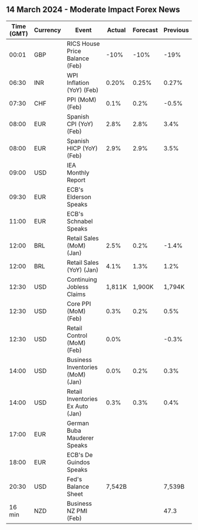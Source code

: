 ## 14 March 2024 - Moderate Impact Forex News

| Time (GMT) | Currency | Event | Actual | Forecast | Previous |
|------|----------|-------|--------|----------|----------|
| 00:01 | GBP | RICS House Price Balance (Feb) | -10% | -10% | -19% |
| 06:30 | INR | WPI Inflation (YoY) (Feb) | 0.20% | 0.25% | 0.27% |
| 07:30 | CHF | PPI (MoM) (Feb) | 0.1% | 0.2% | -0.5% |
| 08:00 | EUR | Spanish CPI (YoY) (Feb) | 2.8% | 2.8% | 3.4% |
| 08:00 | EUR | Spanish HICP (YoY) (Feb) | 2.9% | 2.9% | 3.5% |
| 09:00 | USD | IEA Monthly Report |  |  |  |
| 09:30 | EUR | ECB's Elderson Speaks |  |  |  |
| 11:00 | EUR | ECB's Schnabel Speaks |  |  |  |
| 12:00 | BRL | Retail Sales (MoM) (Jan) | 2.5% | 0.2% | -1.4% |
| 12:00 | BRL | Retail Sales (YoY) (Jan) | 4.1% | 1.3% | 1.2% |
| 12:30 | USD | Continuing Jobless Claims | 1,811K | 1,900K | 1,794K |
| 12:30 | USD | Core PPI (MoM) (Feb) | 0.3% | 0.2% | 0.5% |
| 12:30 | USD | Retail Control (MoM) (Feb) | 0.0% |  | -0.3% |
| 14:00 | USD | Business Inventories (MoM) (Jan) | 0.0% | 0.2% | 0.3% |
| 14:00 | USD | Retail Inventories Ex Auto (Jan) | 0.3% | 0.3% | 0.4% |
| 17:00 | EUR | German Buba Mauderer Speaks |  |  |  |
| 18:00 | EUR | ECB's De Guindos Speaks |  |  |  |
| 20:30 | USD | Fed's Balance Sheet | 7,542B |  | 7,539B |
| 16 min | NZD | Business NZ PMI (Feb) |  |  | 47.3 |
